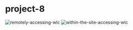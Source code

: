 # project-8

![remotely-accessing-wlc](https://github.com/user-attachments/assets/a7db9042-8920-41a8-af0d-1dccfcc577ab)
![within-the-site-accessing-wlc](https://github.com/user-attachments/assets/065a27c9-e37c-46be-88ab-2fc618ef5fcc)
